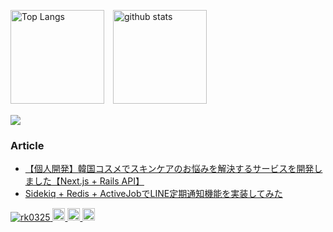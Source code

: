 <img alt="Top Langs" height="150px" src="https://github-readme-stats.vercel.app/api/top-langs/?username=rk0325&layout=compact&count_private=true&show_icons=true&theme=dracula" />　<img alt="github stats" height="150px" src="https://github-readme-stats.vercel.app/api?username=rk0325&count_private=true&show_icons=true&show_icons=true&theme=dracula" />

![](https://github-profile-summary-cards.vercel.app/api/cards/profile-details?username=rk0325&theme=dracula)

### Article
- [【個人開発】韓国コスメでスキンケアのお悩みを解決するサービスを開発しました【Next.js + Rails API】](https://qiita.com/rk2530/items/61b1532dffef6382af77)
- [Sidekiq + Redis + ActiveJobでLINE定期通知機能を実装してみた](https://qiita.com/rk2530/items/9bea7317065151c5c588)

<p align="left">
  <a href="https://github.com/rk0325/rk0325/">
    <img src="https://komarev.com/ghpvc/?username=rk0325" alt="rk0325" />
  </a>
  <a href="https://github.com/rk0325">
    <img height="20" src="https://img.shields.io/github/followers/rk0325?label=follow&logo=github&style=flat" />
  </a>
  <a href="http://qiita.com/rk2530">
    <img height="20" src="https://qiita-badge.apiapi.app/s/rk2530/posts.svg" />
  </a>
  <//qiita.com/rk2530">
    <img height="20" src="https://qiita-badge.apiapi.app/s/rk2530/contributions.svg" />
  </a>
</p>
